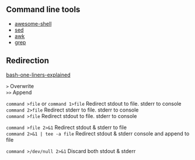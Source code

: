 ## Command line tools

* [awesome-shell](https://github.com/alebcay/awesome-shell)
* [sed](https://en.wikibooks.org/wiki/Sed)
* [awk](https://en.wikibooks.org/wiki/AWK)
* [grep](https://en.wikibooks.org/wiki/Grep)


## Redirection

[bash-one-liners-explained](https://catonmat.net/bash-one-liners-explained-part-three)

`>` Overwrite  
`>>` Append  

`command >file` or `command 1>file` Redirect stdout to file. stderr to console  
`command 2>file` Redirect stderr to file. stderr to console  
`command >file` Redirect stdout to file. stderr to console  

`command >file 2>&1` Redirect stdout & stderr to file  
`command 2>&1 | tee -a file` Redirect stdout & stderr console and append to file 

`command >/dev/null 2>&1` Discard both stdout & stderr  
